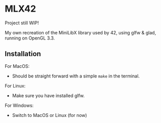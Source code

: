 # MLX42

Project still WIP!

My own recreation of the MiniLibX library used by 42, using glfw &amp; glad, running on OpenGL 3.3.

## Installation

For MacOS:
- Should be straight forward with a simple `make` in the terminal.

For Linux:
- Make sure you have installed glfw.

For Windows:
- Switch to MacOS or Linux (for now)

